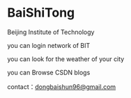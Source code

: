 # BaiShiTong
Beijing Institute of Technology

you can login network of BIT

you can look for the weather of your city

you can Browse CSDN blogs

contact：dongbaishun96@gmail.com
